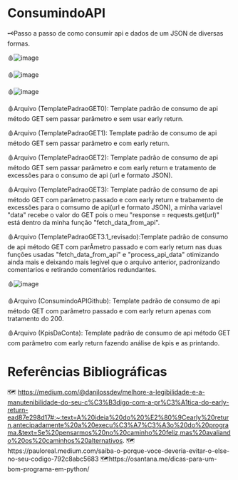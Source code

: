 # ConsumindoAPI
🗝️Passo a passo de como consumir api e dados de um JSON de diversas formas.


🩸![image](https://github.com/user-attachments/assets/e502b7de-eebd-41f2-91a6-bb95c089d3bb)

🩸![image](https://github.com/user-attachments/assets/3a4f8089-b1b8-4943-bb7e-9da8eeadef39)

🩸![image](https://github.com/user-attachments/assets/3af8ca90-1da3-450b-86f1-a9cd211b4b35)

🩸Arquivo (TemplatePadraoGET0): Template padrão de consumo de api método GET sem passar parâmetro e sem usar early return.

🩸Arquivo (TemplatePadraoGET1): Template padrão de consumo de api método GET sem passar parâmetro e com early return.

🩸Arquivo (TemplatePadraoGET2): Template padrão de consumo de api método GET sem passar parâmetro e com early return e tratamento de excessões para
    o consumo de api (url e formato JSON).

🩸Arquivo (TemplatePadraoGET3): Template padrão de consumo de api método GET com parâmetro passado e com early return e trabamento de excessões para
    o comsumo de api(url e formato JSON), a minha variavel "data" recebe o valor do GET pois o meu "response = requests.get(url)" está dentro da minha função
    "fetch_data_from_api".

🩸Arquivo (TemplatePadraoGET3.1_revisado):Template padrão de consumo de api método GET com parÂmetro passado e com early return nas duas funções usadas                     "fetch_data_from_api" e "process_api_data" otimizando ainda mais e deixando mais legivel que o arquivo anterior, padronizando comentarios e retirando                 comentários redundantes.


🩸![image](https://github.com/user-attachments/assets/23cb6901-7e95-4373-bbbf-707031adc7ce)



🩸Arquivo (ConsumindoAPIGithub): Template padrão de consumo de api método GET com parâmetro passado e com early return apenas com tratamento do 200.

🩸Arquivo (KpisDaConta): Template padrão de consumo de api método GET com parâmetro com early return fazendo análise de kpis e as printando.

# Referências Bibliográficas

🗺 https://medium.com/@danilossdev/melhore-a-legibilidade-e-a-manutenibilidade-do-seu-c%C3%B3digo-com-a-pr%C3%A1tica-do-early-return-ead87e298d17#:~:text=A%20ideia%20do%20%E2%80%9Cearly%20return,antecipadamente%20a%20execu%C3%A7%C3%A3o%20do%20programa.&text=Se%20pensarmos%20no%20caminho%20feliz,mas%20avaliando%20os%20caminhos%20alternativos.
🗺️https://pauloreal.medium.com/saiba-o-porque-voce-deveria-evitar-o-else-no-seu-codigo-792c8abc5683
🗺️https://osantana.me/dicas-para-um-bom-programa-em-python/
